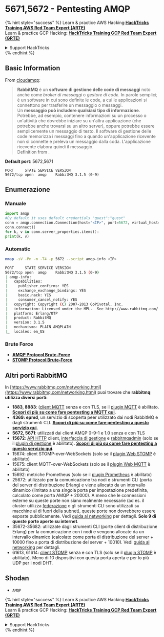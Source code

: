 # 5671,5672 - Pentesting AMQP

{% hint style="success" %}
Learn & practice AWS Hacking:<img src="/.gitbook/assets/arte.png" alt="" data-size="line">[**HackTricks Training AWS Red Team Expert (ARTE)**](https://training.hacktricks.xyz/courses/arte)<img src="/.gitbook/assets/arte.png" alt="" data-size="line">\
Learn & practice GCP Hacking: <img src="/.gitbook/assets/grte.png" alt="" data-size="line">[**HackTricks Training GCP Red Team Expert (GRTE)**<img src="/.gitbook/assets/grte.png" alt="" data-size="line">](https://training.hacktricks.xyz/courses/grte)

<details>

<summary>Support HackTricks</summary>

* Check the [**subscription plans**](https://github.com/sponsors/carlospolop)!
* **Join the** 💬 [**Discord group**](https://discord.gg/hRep4RUj7f) or the [**telegram group**](https://t.me/peass) or **follow** us on **Twitter** 🐦 [**@hacktricks\_live**](https://twitter.com/hacktricks\_live)**.**
* **Share hacking tricks by submitting PRs to the** [**HackTricks**](https://github.com/carlospolop/hacktricks) and [**HackTricks Cloud**](https://github.com/carlospolop/hacktricks-cloud) github repos.

</details>
{% endhint %}

## Basic Information

From [cloudamqp](https://www.cloudamqp.com/blog/2015-05-18-part1-rabbitmq-for-beginners-what-is-rabbitmq.html):

> **RabbitMQ** è un **software di gestione delle code di messaggi** noto anche come _broker di messaggi_ o _gestore di code._ In parole semplici; è un software in cui sono definite le code, a cui le applicazioni si connettono per trasferire un messaggio o messaggi.\
> Un **messaggio può includere qualsiasi tipo di informazione**. Potrebbe, ad esempio, contenere informazioni su un processo o un'attività che dovrebbe iniziare su un'altra applicazione (che potrebbe anche trovarsi su un altro server), oppure potrebbe essere semplicemente un messaggio di testo. Il software di gestione delle code memorizza i messaggi fino a quando un'applicazione ricevente non si connette e preleva un messaggio dalla coda. L'applicazione ricevente elabora quindi il messaggio.\
Definition from .

**Default port**: 5672,5671
```
PORT     STATE SERVICE VERSION
5672/tcp open  amqp    RabbitMQ 3.1.5 (0-9)
```
## Enumerazione

### Manuale
```python
import amqp
#By default it uses default credentials "guest":"guest"
conn = amqp.connection.Connection(host="<IP>", port=5672, virtual_host="/")
conn.connect()
for k, v in conn.server_properties.items():
print(k, v)
```
### Automatic
```bash
nmap -sV -Pn -n -T4 -p 5672 --script amqp-info <IP>

PORT     STATE SERVICE VERSION
5672/tcp open  amqp    RabbitMQ 3.1.5 (0-9)
| amqp-info:
|   capabilities:
|     publisher_confirms: YES
|     exchange_exchange_bindings: YES
|     basic.nack: YES
|     consumer_cancel_notify: YES
|   copyright: Copyright (C) 2007-2013 GoPivotal, Inc.
|   information: Licensed under the MPL.  See http://www.rabbitmq.com/
|   platform: Erlang/OTP
|   product: RabbitMQ
|   version: 3.1.5
|   mechanisms: PLAIN AMQPLAIN
|_  locales: en_US
```
### Brute Force

* [**AMQP Protocol Brute-Force**](../generic-methodologies-and-resources/brute-force.md#amqp-activemq-rabbitmq-qpid-joram-and-solace)
* [**STOMP Protocol Brute-Force**](../generic-methodologies-and-resources/brute-force.md#stomp-activemq-rabbitmq-hornetq-and-openmq)

## Altri porti RabbitMQ

In [https://www.rabbitmq.com/networking.html](https://www.rabbitmq.com/networking.html) puoi trovare che **rabbitmq utilizza diversi porti**:

* **1883, 8883**: ([client MQTT](http://mqtt.org) senza e con TLS, se il [plugin MQTT](https://www.rabbitmq.com/mqtt.html) è abilitato. [**Scopri di più su come fare pentesting a MQTT qui**](1883-pentesting-mqtt-mosquitto.md).
* **4369: epmd**, un servizio di scoperta peer utilizzato dai nodi RabbitMQ e dagli strumenti CLI. [**Scopri di più su come fare pentesting a questo servizio qui**](4369-pentesting-erlang-port-mapper-daemon-epmd.md).
* **5672, 5671**: utilizzati dai client AMQP 0-9-1 e 1.0 senza e con TLS
* **15672**: [API HTTP](https://www.rabbitmq.com/management.html) client, [interfaccia di gestione](https://www.rabbitmq.com/management.html) e [rabbitmqadmin](https://www.rabbitmq.com/management-cli.html) (solo se il [plugin di gestione](https://www.rabbitmq.com/management.html) è abilitato). [**Scopri di più su come fare pentesting a questo servizio qui**](15672-pentesting-rabbitmq-management.md).
* 15674: client STOMP-over-WebSockets (solo se il [plugin Web STOMP](https://www.rabbitmq.com/web-stomp.html) è abilitato)
* 15675: client MQTT-over-WebSockets (solo se il [plugin Web MQTT](https://www.rabbitmq.com/web-mqtt.html) è abilitato)
* 15692: metriche Prometheus (solo se il [plugin Prometheus](https://www.rabbitmq.com/prometheus.html) è abilitato)
* 25672: utilizzato per la comunicazione tra nodi e strumenti CLI (porta del server di distribuzione Erlang) e viene allocato da un intervallo dinamico (limitato a una singola porta per impostazione predefinita, calcolato come porta AMQP + 20000). A meno che le connessioni esterne su queste porte non siano realmente necessarie (ad es. il cluster utilizza [federazione](https://www.rabbitmq.com/federation.html) o gli strumenti CLI sono utilizzati su macchine al di fuori della subnet), queste porte non dovrebbero essere esposte pubblicamente. Vedi [guida al networking](https://www.rabbitmq.com/networking.html) per dettagli. **Solo 9 di queste porte aperte su internet**.
* 35672-35682: utilizzate dagli strumenti CLI (porte client di distribuzione Erlang) per la comunicazione con i nodi e vengono allocate da un intervallo dinamico (calcolato come porta di distribuzione del server + 10000 fino a porta di distribuzione del server + 10010). Vedi [guida al networking](https://www.rabbitmq.com/networking.html) per dettagli.
* 61613, 61614: [client STOMP](https://stomp.github.io/stomp-specification-1.2.html) senza e con TLS (solo se il [plugin STOMP](https://www.rabbitmq.com/stomp.html) è abilitato). Meno di 10 dispositivi con questa porta aperta e per lo più UDP per i nodi DHT.

## Shodan

* `AMQP`

{% hint style="success" %}
Learn & practice AWS Hacking:<img src="/.gitbook/assets/arte.png" alt="" data-size="line">[**HackTricks Training AWS Red Team Expert (ARTE)**](https://training.hacktricks.xyz/courses/arte)<img src="/.gitbook/assets/arte.png" alt="" data-size="line">\
Learn & practice GCP Hacking: <img src="/.gitbook/assets/grte.png" alt="" data-size="line">[**HackTricks Training GCP Red Team Expert (GRTE)**<img src="/.gitbook/assets/grte.png" alt="" data-size="line">](https://training.hacktricks.xyz/courses/grte)

<details>

<summary>Support HackTricks</summary>

* Check the [**subscription plans**](https://github.com/sponsors/carlospolop)!
* **Join the** 💬 [**Discord group**](https://discord.gg/hRep4RUj7f) or the [**telegram group**](https://t.me/peass) or **follow** us on **Twitter** 🐦 [**@hacktricks\_live**](https://twitter.com/hacktricks\_live)**.**
* **Share hacking tricks by submitting PRs to the** [**HackTricks**](https://github.com/carlospolop/hacktricks) and [**HackTricks Cloud**](https://github.com/carlospolop/hacktricks-cloud) github repos.

</details>
{% endhint %}
